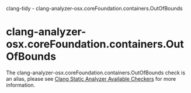 clang-tidy - clang-analyzer-osx.coreFoundation.containers.OutOfBounds

</div>

<div class="meta"
http-equiv=refresh="5;URL=https://clang.llvm.org/docs/analyzer/checkers.html#osx-corefoundation-containers-outofbounds">

</div>

# clang-analyzer-osx.coreFoundation.containers.OutOfBounds

The clang-analyzer-osx.coreFoundation.containers.OutOfBounds check is an
alias, please see [Clang Static Analyzer Available
Checkers](https://clang.llvm.org/docs/analyzer/checkers.html#osx-corefoundation-containers-outofbounds)
for more information.
